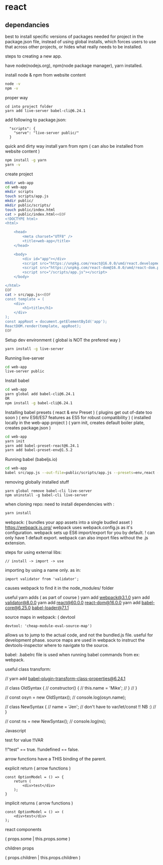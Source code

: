 # react

## dependancies

best to install specific versions of packages needed for project in the package.json file,
instead of using global installs, which forces users to use that across other projects, or
hides what really needs to be installed.

steps to creating a new app.

have node(nodejs.org), npm(node package manager), yarn  installed.

install node & npm from website content

```Bash
node -v
npm -v
```

proper way
```
cd into project folder
yarn add live-server babel-cli@6.24.1
```

add following to package.json:
```
  "scripts": {
    "serve": "live-server public/"
  }
```

quick and dirty way
install yarn from npm ( can also be installed from website content )

```Bash
npm install -g yarn
yarn -v
```

create project

```Bash
mkdir web-app
cd web-app
mkdir scripts
touch scripts/app.js
mkdir public/
mkdir public/scripts/
touch public/index.html
cat > public/index.html<<EOF
<!DOCTYPE html>
<html>

    <head>
        <meta charset="UTF8" />
        <title>web-app</title>
    </head>

    <body>
        <div id="app"></div>
        <script src="https://unpkg.com/react@16.0.0/umd/react.development.js"></script>
        <script src="https://unpkg.com/react-dom@16.0.0/umd/react-dom.production.min.js"></script>
        <script src="/scripts/app.js"></script>
    </body>

</html>
EOF
cat > src/app.js<<EOF
const template = (
    <div>
        <h1>title</h1>
    </div>
);
const appRoot = document.getElementById('app');
ReactDOM.render(template, appRoot);
EOF
```

Setup dev environment ( global is NOT the prefered way )

```Bash
yarn install -g live-server

```
Running live-server

```Bash
cd web-app
live-server public
```

Install babel

```Bash
cd web-app
yarn global add babel-cli@6.24.1
OR
npm install -g babel-cli@6.24.1
```

Installing babel presets ( react & env Preset ) ( plugins get out of-date too soon )
( env ES6/ES7 features as ES5 for robust compatibility )
( installed locally in the web-app project )
( yarn init, creates default boiler plate, creates package.json )

```Bash
cd web-app
yarn init
yarn add babel-preset-react@6.24.1
yarn add babel-preset-env@1.5.2
```

Running babel (babeljs.io)

```Bash
cd web-app
babel src/app.js --out-file=public/scripts/app.js --presets=env,react --watch
```

removing globally installed stuff

```
yarn global remove babel-cli live-server
npm uninstall -g babel-cli live-server
```

when cloning repo:
need to install dependencies with :

```Bash
yarn install
```

webpack:
( bundles your app assets into a single budled asset )
https://webpack.js.org/
webpack uses webpack.config.js as it's configuration.
webpack sets up ES6 import/export for you by default.
! can only have 1 default export.
webpack can also import files without the .js extension.

steps for using external libs:
```
// install -> import -> use
```

importing by using a name only.
as in:
```
import validator from 'validator';
```
causes webpack to find it in the node_modules/ folder

useful yarn adds ( as part of course )
yarn add webpack@3.1.0
yarn add validator@8.0.0
yarn add react@60.0.0 react-dom@16.0.0
yarn add babel-core@6.25.0 babel-loader@7.1.1



source maps in webpack: ( devtool

`devtool: 'cheap-module-eval-source-map')`

allows us to jump to the actual code, and not the bundled.js file.
useful for development phase.
source maps are used in webpack to instruct the devtools-inspector where to navigate to the source.




babel:
.babelrc file is used when running babel commands from ex: webpack.

useful class transform:

// yarn add babel-plugin-transform-class-properties@6.24.1

// class OldSyntax {
//     constructor() {
//         this.name = 'Mike';
//     }
// }

// const osyn = new OldSyntax();
// console.log(osyn.name);


// class NewSyntax {
//     name = 'Jen';     // don't have to var/let/const !! NB :)
// }

// const ns = new NewSyntax();
// console.log(ns);


Javascript

test for value
!!VAR

!!"test" == true.
!!undefined == false.

arrow functions have a THIS binding of the parent.

explicit return ( arrow functions )

```
const OptionModel = () => {
    return (
        <div>test</div>
    );
}
```

implicit returns ( arrow functions )

```
const OptionModel = () => (
    <div>test</div>
);
```


react components


<Component some="prop" /> ( props.some | this.props.some )
<Component><p>children props</p></Component> ( props.children | this.props.children )

